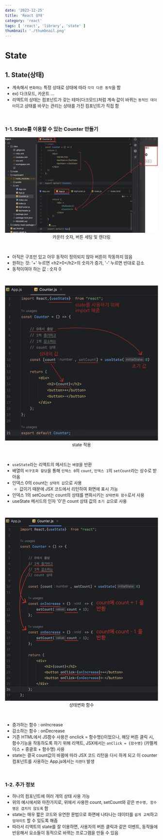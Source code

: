 ```yaml
---
date: '2023-12-25'
title: 'React 상태'
category: 'react'
tags: [ 'react', 'library', 'state' ]
thumbnail: './thumbnail.png'
---
```


# State

## 1. State(상태)

- 계속해서 `변화하는` 특정 상태로 상태에 따라 `각각 다른 동작`을 함
- ex) 다크모드, 카운트 ...
- 리액트의 상태는 컴포넌트가 갖는 테마(다크모드)처럼 계속 값이 바뀌는 `동적인 데이터`이고 상태를 바꾸는 관리는 상태를 가진 컴포넌트가 직접 함

<br>

### 1-1. State를 이용할 수 있는 Counter 만들기

<p align="center">
  <img src="React_state_counter_1.png" alt="카운터 숫자, 버튼 세팅 및 렌더링"><br/>
  <span>카운터 숫자, 버튼 세팅 및 렌더링</span>
</p>

<br/>

- 아직은 구조만 있고 아무 동작이 정의되지 않아 버튼이 작동하지 않음
- 원하는 것: '+' 누르면 \<h2>0\</h2>의 숫자가 증가, '-' 누르면 반대로 감소
- 동적이여야 하는 값 : 숫자 0

<br>

<p align="center">
  <img src="React_state_counter_2.png" alt="state 적용"><br/>
  <span>state 적용</span>
</p>

<br/>

- `useState`라는 리액트의 메서드는 `배열`을 반환
- 배열의 `비구조화 할당`을 통해 `인덱스 0`의 `count`, `인덱스 1`의 `setCount`라는 상수로 받아옴
- 인덱스 0의 count는 `상태의 값`으로 사용
    - 값이기 때문에 JSX 코드에서 리턴하여 화면에 표시 가능
- 인덱스 1의 setCount는 count의 상태를 변화시키는 `상태변화 함수`로서 사용
- useState 메서드의 인자 '0'은 count 상태 값의 `초기 값`으로 사용

<br>

<p align="center">
  <img src="React_state_counter_3.png" alt="상태변화 함수"><br/>
  <span>상태변화 함수</span>
</p>

<br/>

- 증가하는 함수 : onIncrease
- 감소하는 함수 : onDecrease
- 기존 HTML에서 JS함수 사용은 onclick = 함수명()이었으나, 해당 버튼 클릭 시, 함수기능을 작동하도록
  하기 위해 리액트, JSX에서는 `onClick = {함수명}` (카멜케이스 + 중괄호 + 함수명) 사용
- state는 결국 count값이 바뀜에 따라 JSX 코드 리턴을 다시 하게 되고 이 counter 컴포넌트를 사용하는 App.js에서는 `리렌더` 발생

<br>

### 1-2. 추가 정보

- 하나의 컴포넌트에 여러 개의 상태 사용 가능
- 위의 예시에서와 마찬가지로, 위에서 사용한 count, setCount와 같은 `변수명, 함수명은 겹치지 않도록` 함
- state는 매우 짧은 코드와 유연한 문법으로 화면에 나타나는 데이터를 `쉽게 교체`하고 `업데이트` 할 수 있도록 해줌
- 따라서 리액트의 state를 잘 이용하면, 사용자의 버튼 클릭과 같은 이벤트, 동작들에 반응해서 요소들이 동적으로 바뀌는 프로그램을 만들 수 있음

[//]: # (---)

[//]: # ()

[//]: # (## Source)

[//]: # ()

[//]: # (- [<>]&#40;<>&#41;)

